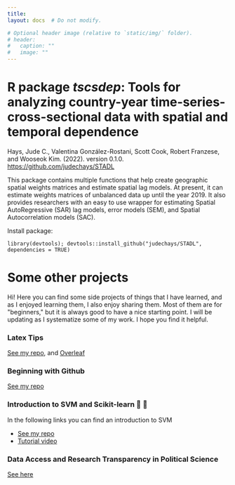 ```yaml
---
title: 
layout: docs  # Do not modify.

# Optional header image (relative to `static/img/` folder).
# header:
#   caption: ""
#   image: ""
---
```


# R package *tscsdep*: Tools for analyzing country-year time-series-cross-sectional data with spatial and temporal dependence
 
 Hays, Jude C., Valentina González-Rostani, Scott Cook, Robert Franzese, and Wooseok Kim. (2022). version 0.1.0. https://github.com/judechays/STADL

This package contains multiple functions that help create geographic spatial weights matrices and estimate spatial lag models. At present, it can estimate weights matrices of unbalanced data up until the year 2019. It also provides researchers with an easy to use wrapper for estimating Spatial AutoRegressive (SAR) lag models, error models (SEM), and Spatial Autocorrelation models (SAC).

Install package:

    library(devtools); devtools::install_github("judechays/STADL", dependencies = TRUE)

# Some other projects

Hi! Here you can find some side projects of things that I have learned, and as I enjoyed learning them, I also enjoy sharing them. Most of them are for "beginners," but it is always good to have a nice starting point. I will be updating as I systematize some of my work. I hope you find it helpful. 

### Latex Tips  
[See my repo](https://github.com/gonzalezrostani/Latex-Tips), and [Overleaf](https://www.overleaf.com/read/rrdfvjbpfyrq)

### Beginning with Github 
[See my repo](https://github.com/gonzalezrostani/Beginning-with-Git/blob/master/labNotes.md)

### Introduction to SVM and Scikit-learn 🤖 🦾
In the following links you can find an introduction to SVM 

* [See my repo](https://github.com/gonzalezrostani/Support-Vector-Machine)
* [Tutorial video](https://pitt.hosted.panopto.com/Panopto/Pages/Viewer.aspx?id=5f994000-d1d1-49bf-bec2-ac810157b3b6)

### Data Access and Research Transparency in Political Science
[See here](https://github.com/gonzalezrostani/academic-kickstart-vale/blob/master/content/resources/Professionalization.pdf)
